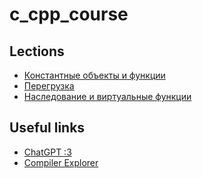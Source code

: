 # c_cpp_course

## Lections
* [Константные объекты и функции](./cpp_lessons/l3_static_const.md)
* [Перегрузка](./cpp_lessons/l4_overloading.md)
* [Наследование и виртуальные функции](./cpp_lessons/l5_inheritance.md)

## Useful links
* [ChatGPT :3](https://chat.openai.com/)
* [Compiler Explorer](https://godbolt.org/)

<!-- # outdated
## Lessons
[lesson_1](https://github.com/DumDereDum/c_cpp_course/lesson_1) - classic "Hello world" example
## VS code extensions
* C/C++: ms-vscode.cpptools
* C/C++: ms-vscode.cpptools-themes
* C/C++: ms-vscode.cpptools-extension-pack
* Hex Editor: ms-vscode.hexeditor -->
